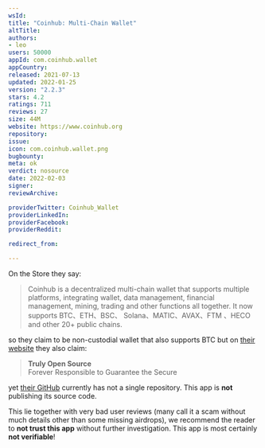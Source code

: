 ```yaml
---
wsId: 
title: "Coinhub: Multi-Chain Wallet"
altTitle: 
authors:
- leo
users: 50000
appId: com.coinhub.wallet
appCountry: 
released: 2021-07-13
updated: 2022-01-25
version: "2.2.3"
stars: 4.2
ratings: 711
reviews: 27
size: 44M
website: https://www.coinhub.org
repository: 
issue: 
icon: com.coinhub.wallet.png
bugbounty: 
meta: ok
verdict: nosource
date: 2022-02-03
signer: 
reviewArchive:

providerTwitter: Coinhub_Wallet
providerLinkedIn: 
providerFacebook: 
providerReddit: 

redirect_from:

---
```


On the Store they say:

> Coinhub is a decentralized multi-chain wallet that supports multiple
  platforms, integrating wallet, data management, financial management, mining,
  trading and other functions all together. It now supports BTC、ETH、BSC、
  Solana、MATIC、AVAX、FTM 、HECO and other 20+ public chains.

so they claim to be non-custodial wallet that also supports BTC but on
[their website](https://www.coinhub.org/) they also claim:

> **Truly Open Source**<br>
  Forever Responsible to Guarantee the Secure

yet [their GitHub](https://github.com/CoinhubOfficial) currently has not a
single repository. This app is **not** publishing its source code.

This lie together with very bad user reviews (many call it a scam without much
details other than some missing airdrops), we recommend the reader to
**not trust this app** without further investigation. This app is most certainly
**not verifiable**!